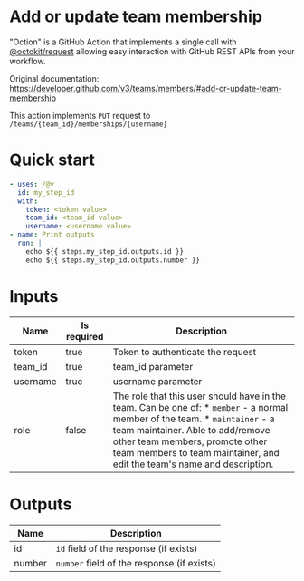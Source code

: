 # Add or update team membership

"Oction" is a GitHub Action that implements a single call with 
[@octokit/request](https://www.npmjs.com/package/@octokit/request)
allowing easy interaction with GitHub REST APIs from your workflow.

Original documentation: https://developer.github.com/v3/teams/members/#add-or-update-team-membership

This action implements `PUT` request to `/teams/{team_id}/memberships/{username}`


# Quick start

```yaml
- uses: /@v
  id: my_step_id
  with:
    token: <token value>
    team_id: <team_id value>
    username: <username value>
- name: Print outputs
  run: |
    echo ${{ steps.my_step_id.outputs.id }}
    echo ${{ steps.my_step_id.outputs.number }}
```


# Inputs

| Name | Is required | Description |
|---|---|---|
|token|true|Token to authenticate the request
|team_id|true|team_id parameter
|username|true|username parameter
|role|false|The role that this user should have in the team. Can be one of:   \* `member` - a normal member of the team.   \* `maintainer` - a team maintainer. Able to add/remove other team members, promote other team members to team maintainer, and edit the team's name and description.

# Outputs

| Name | Description |
|---|---|
|id|`id` field of the response (if exists)|
|number|`number` field of the response (if exists)|

